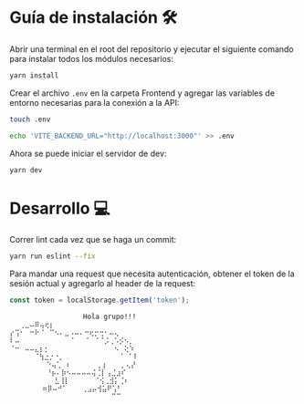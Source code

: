 # Guía de instalación 🛠

Abrir una terminal en el root del repositorio y ejecutar el siguiente comando para instalar todos los módulos necesarios:

```bash
yarn install
```

Crear el archivo `.env` en la carpeta Frontend y agregar las variables de entorno necesarias para la conexión a la API:

```bash
touch .env
```

```bash
echo 'VITE_BACKEND_URL="http://localhost:3000"' >> .env
```

Ahora se puede iniciar el servidor de dev:

```bash
yarn dev
```

# Desarrollo 💻

Correr lint cada vez que se haga un commit:

```bash
yarn run eslint --fix
```

Para mandar una request que necesita autenticación, obtener el token de la sesión actual y agregarlo al header de la request:

```javascript
const token = localStorage.getItem('token');
```

```plaintext
                  Hola grupo!!!
⠀⠀⢀⣀⠤⠿⢤⢖⡆⠀⠀⠀⠀⠀⠀⠀⠀⠀⠀⠀⠀⠀⠀⠀⠀⠀ 
⡔⢩⠂⠀⠒⠗⠈⠀⠉⠢⠄⣀⠠⠤⠄⠒⢖⡒⢒⠂⠤⢄⠀⠀⠀⠀ 
⠇⠤⠀⠀⠀⠀⠀⠀⠀⠀⠀⠀⠈⠀⠀⠈⠀⠈⠈⡨⢀⠡⡪⠢⡀⠀ 
⠈⠒⠀⠤⠤⣄⡆⡂⠀⠀⠀⠀⠀⠀⠀⠀⠀⠀⠀⠀⠀⠢⠀⢕⠱⠀ ⠀⠀⠀⠀⠀
      ⠈⢳⣐⡐⠐⡀⠀⠀⠀⠀⠀⠀⠀⠀⠀⠀⠀⠈⠀⠁⠇ ⠀⠀⠀⠀⠀⠀⠀
         ⠑⢤⢁⠀⠆⠀⠀⠀⠀⠀⢀⢰⠀⠀⠀⡀⢄⡜⠀ ⠀⠀⠀⠀⠀⠀⠀⠀
         ⠘⡦⠄⡷⠢⠤⠤⠤⠤⢬⢈⡇⢠⣈⣰⠎⠀⠀ ⠀⠀⠀⠀⠀⠀⠀⠀⠀
           ⣃⢸⡇⠀⠀⠀⠀⠀⠈⢪⢀⣺⡅⢈⠆⠀⠀ ⠀⠀⠀⠀⠀⠀⠀
        ⠶⡿⠤⠚⠁⠀⠀⠀⢀⣠⡤⢺⣥⠟⢡⠃⠀⠀⠀ ⠀⠀⠀⠀⠀⠀⠀⠀⠀⠀⠀⠀
                    ⠀⠀⠀⠀⠉⠉⠀⠀⠀
```
